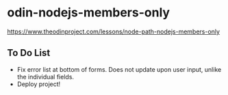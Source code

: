 # odin-nodejs-members-only

https://www.theodinproject.com/lessons/node-path-nodejs-members-only

## To Do List

- Fix error list at bottom of forms. Does not update upon user input, unlike the individual fields.
- Deploy project!
